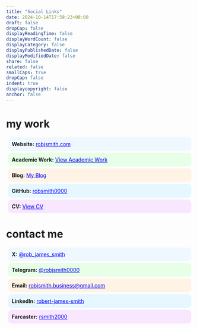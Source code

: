 ```yaml
---
title: "Social Links"
date: 2024-10-14T17:59:23+08:00
draft: false
dropCap: false
displayReadingTime: false
displayWordCount: false
displayCategory: false
displayPublishedDate: false
displayModifiedDate: false
share: false
related: false
smallCaps: true
dropCap: false
indent: true
displaycopyright: false
anchor: false
---
```



# my work

<div class="social-box website">
    <strong>Website:</strong> <a href="https://www.robjsmith.com/" class="link">robjsmith.com</a>
</div>
<div class="social-box academic-work">
    <strong>Academic Work:</strong> <a href="https://www.robjsmith.com/posts/academic-work/" class="link">View Academic Work</a>
</div>
<div class="social-box blog">
    <strong>Blog:</strong> <a href="https://www.robjsmith.com/posts/" class="link">My Blog</a>
</div>
<div class="social-box github">
    <strong>GitHub:</strong> <a href="https://github.com/robsmith0000" class="link">robsmith0000</a>
</div>
<div class="social-box cv">
    <strong>CV:</strong> <a href="https://www.robjsmith.com/posts/cv/" class="link">View CV</a>
</div>


# contact me

<div class="social-box x">
    <strong>X:</strong> <a href="https://x.com/rob_james_smith" class="link"> @rob_james_smith</a>
</div>
<div class="social-box telegram">
    <strong>Telegram:</strong> <a href="https://t.me/robjsmith0000" class="link">@robjsmith0000</a>
</div>
<div class="social-box email">
    <strong>Email:</strong> <a href="mailto:robjsmith.business@gmail.com" class="link">robjsmith.business@gmail.com</a>
</div>
<div class="social-box linkedin">
    <strong>LinkedIn:</strong> <a href="https://linkedin.com/in/robert-james-smith-657790152" class="link">robert-james-smith</a>
</div>
<div class="social-box farcaster">
    <strong>Farcaster:</strong> <a href="https://warpcast.com/rsmith2000" class="link">rsmith2000</a>
</div>

<style>
    .social-box {
        border-radius: 10px;
        padding: 10px;
        margin: 5px;
    }
    .website { background-color: #f0f8ff; }
    .academic-work { background-color: #e6ffe6; }
    .blog { background-color: #fff3e6; }
    .github { background-color: #e6f7ff; }
    .cv { background-color: #f9e6ff; }
    .link { color: blue; }

    /* Light mode styles for contact me links */
    .x { background-color: #f0f8ff; }
    .telegram { background-color: #e6ffe6; }
    .email { background-color: #fff3e6; }
    .linkedin { background-color: #e6f7ff; }
    .farcaster { background-color: #f9e6ff; }

    /* Dark mode styles based on data-theme attribute */
    [data-theme="dark"] .website { background-color: #1a1a1a; }
    [data-theme="dark"] .academic-work { background-color: #2a2a2a; }
    [data-theme="dark"] .blog { background-color: #3a3a3a; }
    [data-theme="dark"] .github { background-color: #2a2a2a; }
    [data-theme="dark"] .cv { background-color: #1a1a1a; }
    [data-theme="dark"] .link { color: #00aaff; }

    /* Dark mode styles for contact me links */
    [data-theme="dark"] .x { background-color: #1a1a1a; }
    [data-theme="dark"] .telegram { background-color: #2a2a2a; }
    [data-theme="dark"] .email { background-color: #3a3a3a; }
    [data-theme="dark"] .linkedin { background-color: #2a2a2a; }
    [data-theme="dark"] .farcaster { background-color: #1a1a1a;}
</style>
